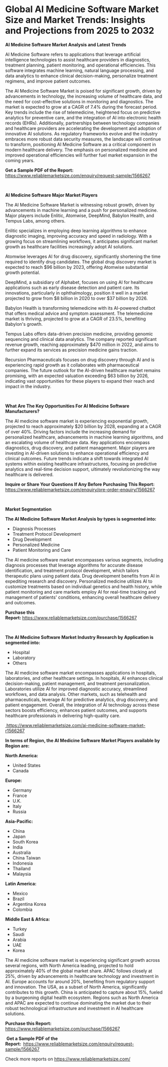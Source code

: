 <p><h1>Global AI Medicine Software Market Size and Market Trends: Insights and Projections from 2025 to 2032</h1></p><p><strong>AI Medicine Software Market Analysis and Latest Trends</strong></p>
<p><p>AI Medicine Software refers to applications that leverage artificial intelligence technologies to assist healthcare providers in diagnostics, treatment planning, patient monitoring, and operational efficiencies. This software integrates machine learning, natural language processing, and data analytics to enhance clinical decision-making, personalize treatment regimens, and improve patient outcomes.</p><p>The AI Medicine Software Market is poised for significant growth, driven by advancements in technology, the increasing volume of healthcare data, and the need for cost-effective solutions in monitoring and diagnostics. The market is expected to grow at a CAGR of 7.4% during the forecast period. Key trends include the rise of telemedicine, heightened focus on predictive analytics for preventive care, and the integration of AI into electronic health records (EHRs). Additionally, partnerships between technology companies and healthcare providers are accelerating the development and adoption of innovative AI solutions. As regulatory frameworks evolve and the industry embraces more robust data security measures, the landscape will continue to transform, positioning AI Medicine Software as a critical component in modern healthcare delivery. The emphasis on personalized medicine and improved operational efficiencies will further fuel market expansion in the coming years.</p></p>
<p><strong>Get a Sample PDF of the Report:&nbsp;</strong> <a href="https://www.reliablemarketsize.com/enquiry/request-sample/1566267?utm_campaign=2457&utm_medium=2&utm_source=Github&utm_content=ia&utm_term=22032025&utm_id=ai-medicine-software">https://www.reliablemarketsize.com/enquiry/request-sample/1566267</a></p>
<p>&nbsp;</p>
<p><strong>AI Medicine Software Major Market Players</strong></p>
<p><p>The AI Medicine Software Market is witnessing robust growth, driven by advancements in machine learning and a push for personalized medicine. Major players include Enlitic, Atomwise, DeepMind, Babylon Health, and Tempus Labs, among others.</p><p>Enlitic specializes in employing deep learning algorithms to enhance diagnostic imaging, improving accuracy and speed in radiology. With a growing focus on streamlining workflows, it anticipates significant market growth as healthcare facilities increasingly adopt AI solutions.</p><p>Atomwise leverages AI for drug discovery, significantly shortening the time required to identify drug candidates. The global drug discovery market is expected to reach $96 billion by 2023, offering Atomwise substantial growth potential.</p><p>DeepMind, a subsidiary of Alphabet, focuses on using AI for healthcare applications such as early disease detection and patient care. Its innovations, particularly in ophthalmology, position it well in a market projected to grow from $8 billion in 2020 to over $37 billion by 2026.</p><p>Babylon Health is transforming telemedicine with its AI-powered chatbot that offers medical advice and symptom assessment. The telemedicine market is thriving, projected to grow at a CAGR of 23.5%, benefiting Babylon's growth.</p><p>Tempus Labs offers data-driven precision medicine, providing genomic sequencing and clinical data analytics. The company reported significant revenue growth, reaching approximately $470 million in 2022, and aims to further expand its services as precision medicine gains traction.</p><p>Recursion Pharmaceuticals focuses on drug discovery through AI and is experiencing rapid growth as it collaborates with pharmaceutical companies. The future outlook for the AI-driven healthcare market remains promising, with an expected valuation exceeding $63 billion by 2026, indicating vast opportunities for these players to expand their reach and impact in the industry.</p></p>
<p>&nbsp;</p>
<p><strong>What Are The Key Opportunities For AI Medicine Software Manufacturers?</strong></p>
<p><p>The AI medicine software market is experiencing exponential growth, projected to reach approximately $20 billion by 2028, expanding at a CAGR of over 40%. Driving factors include the increasing demand for personalized healthcare, advancements in machine learning algorithms, and an escalating volume of healthcare data. Key applications encompass diagnostics, drug discovery, and patient management. Major players are investing in AI-driven solutions to enhance operational efficiency and clinical outcomes. Future trends indicate a shift towards integrated AI systems within existing healthcare infrastructures, focusing on predictive analytics and real-time decision support, ultimately revolutionizing the way healthcare is delivered.</p></p>
<p><strong>Inquire or Share Your Questions If Any Before Purchasing This Report:</strong> <a href="https://www.reliablemarketsize.com/enquiry/pre-order-enquiry/1566267?utm_campaign=2457&utm_medium=2&utm_source=Github&utm_content=ia&utm_term=22032025&utm_id=ai-medicine-software">https://www.reliablemarketsize.com/enquiry/pre-order-enquiry/1566267</a></p>
<p>&nbsp;</p>
<p><strong>Market Segmentation</strong></p>
<p><strong>The AI Medicine Software Market Analysis by types is segmented into:</strong></p>
<p><ul><li>Diagnosis Processes</li><li>Treatment Protocol Development</li><li>Drug Development</li><li>Personalized Medicine</li><li>Patient Monitoring and Care</li></ul></p>
<p><p>The AI medicine software market encompasses various segments, including diagnosis processes that leverage algorithms for accurate disease identification, and treatment protocol development, which tailors therapeutic plans using patient data. Drug development benefits from AI in expediting research and discovery. Personalized medicine utilizes AI to customize treatments based on individual genetics and health history, while patient monitoring and care markets employ AI for real-time tracking and management of patients' conditions, enhancing overall healthcare delivery and outcomes.</p></p>
<p><strong>Purchase this Report:&nbsp;</strong><a href="https://www.reliablemarketsize.com/purchase/1566267?utm_campaign=2457&utm_medium=2&utm_source=Github&utm_content=ia&utm_term=22032025&utm_id=ai-medicine-software">https://www.reliablemarketsize.com/purchase/1566267</a></p>
<p>&nbsp;</p>
<p><strong>The AI Medicine Software Market Industry Research by Application is segmented into:</strong></p>
<p><ul><li>Hospital</li><li>Laboratory</li><li>Others</li></ul></p>
<p><p>The AI medicine software market encompasses applications in hospitals, laboratories, and other healthcare settings. In hospitals, AI enhances clinical decision-making, patient management, and treatment personalization. Laboratories utilize AI for improved diagnostic accuracy, streamlined workflows, and data analysis. Other markets, such as telehealth and pharmaceuticals, leverage AI for predictive analytics, drug discovery, and patient engagement. Overall, the integration of AI technology across these sectors boosts efficiency, enhances patient outcomes, and supports healthcare professionals in delivering high-quality care.</p></p>
<p><a href="https://www.reliablemarketsize.com/ai-medicine-software-market-r1566267?utm_campaign=2457&utm_medium=2&utm_source=Github&utm_content=ia&utm_term=22032025&utm_id=ai-medicine-software">&nbsp;https://www.reliablemarketsize.com/ai-medicine-software-market-r1566267</a></p>
<p><strong>In terms of Region, the AI Medicine Software Market Players available by Region are:</strong></p>
<p>
    <p> <strong> North America: </strong>
        <ul>
            <li>United States</li>
            <li>Canada</li>
        </ul>
        </p> 
    <p> <strong> Europe: </strong>
        <ul>
            <li>Germany</li>
            <li>France</li>
            <li>U.K.</li>
            <li>Italy</li>
            <li>Russia</li>
        </ul>
        </p> 
    <p> <strong> Asia-Pacific: </strong>
        <ul>
            <li>China</li>
            <li>Japan</li>
            <li>South Korea</li>
            <li>India</li>
            <li>Australia</li>
            <li>China Taiwan</li>
            <li>Indonesia</li>
            <li>Thailand</li>
            <li>Malaysia</li>
        </ul>
        </p> 
    <p> <strong> Latin America: </strong>
        <ul>
            <li>Mexico</li>
            <li>Brazil</li>
            <li>Argentina Korea</li>
            <li>Colombia</li>
        </ul>
        </p> 
    <p> <strong> Middle East & Africa: </strong>
        <ul>
            <li>Turkey</li>
            <li>Saudi</li>
            <li>Arabia</li>
            <li>UAE</li>
            <li>Korea</li>
        </ul>
    </p>
    </p>
<p><p>The AI medicine software market is experiencing significant growth across several regions, with North America leading, projected to hold approximately 40% of the global market share. APAC follows closely at 25%, driven by advancements in healthcare technology and investment in AI. Europe accounts for around 20%, benefiting from regulatory support and innovation. The USA, as a subset of North America, significantly contributes to this growth. China is anticipated to capture about 15%, fueled by a burgeoning digital health ecosystem. Regions such as North America and APAC are expected to continue dominating the market due to their robust technological infrastructure and investment in AI healthcare solutions.</p></p>
<p><strong>Purchase this Report: </strong><a href="https://www.reliablemarketsize.com/purchase/1566267?utm_campaign=2457&utm_medium=2&utm_source=Github&utm_content=ia&utm_term=22032025&utm_id=ai-medicine-software">https://www.reliablemarketsize.com/purchase/1566267</a></p>
<p>&nbsp;<strong>Get a Sample PDF of the Report:&nbsp;&nbsp;</strong><a href="https://www.reliablemarketsize.com/enquiry/request-sample/1566267?utm_campaign=2457&utm_medium=2&utm_source=Github&utm_content=ia&utm_term=22032025&utm_id=ai-medicine-software">https://www.reliablemarketsize.com/enquiry/request-sample/1566267</a></p>
<p><strong></strong></p>
<p>Check more reports on <a href="https://www.reliablemarketsize.com/?utm_campaign=2457&utm_medium=2&utm_source=Github&utm_content=ia&utm_term=22032025&utm_id=ai-medicine-software">https://www.reliablemarketsize.com/</a></p>